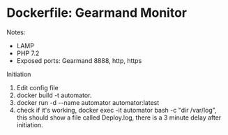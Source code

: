# Dockerfile: Gearmand Monitor


Notes:
- LAMP
- PHP 7.2
- Exposed ports: Gearmand 8888, http, https

Initiation
1) Edit config file
2) docker build -t automator.
3) docker run -d --name automator automator:latest
4) check if it's working, docker exec -it automator bash -c "dir /var/log", this should show a file called Deploy.log, there is a 3 minute delay after initiation.
